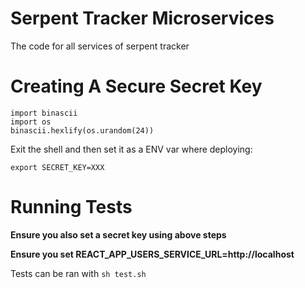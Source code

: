 # Serpent Tracker Microservices
The code for all services of serpent tracker

# Creating A Secure Secret Key

```
import binascii
import os
binascii.hexlify(os.urandom(24))
```
Exit the shell and then set it as a ENV var where deploying:

`export SECRET_KEY=XXX`

# Running Tests
**Ensure you also set a secret key using above steps**

**Ensure you set REACT_APP_USERS_SERVICE_URL=http://localhost**

Tests can be ran with `sh test.sh`